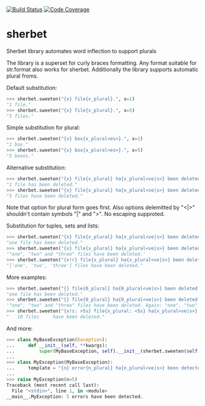 [![Build Status](https://scrutinizer-ci.com/g/vasili-v/sherbet/badges/build.png?b=master)](https://scrutinizer-ci.com/g/vasili-v/sherbet/build-status/master) [![Code Coverage](https://scrutinizer-ci.com/g/vasili-v/sherbet/badges/coverage.png?b=master)](https://scrutinizer-ci.com/g/vasili-v/sherbet/?branch=master)
# sherbet
Sherbet library automates word inflection to support plurals

The library is a superset for curly braces formatting. Any format suitable for str.format also works for sherbet. Additionally the library supports automatic plural froms.

Default substitution:
```python
>>> sherbet.sweeten("{x} file{x_plural}.", x=1)
"1 file."
>>> sherbet.sweeten("{x} file{x_plural}.", x=5)
"5 files."
```

Simple substitution for plural:
```python
>>> sherbet.sweeten("{x} box{x_plural<es>}.", x=1)
"1 box."
>>> sherbet.sweeten("{x} box{x_plural<es>}.", x=5)
"5 boxes."
```

Alternative substitution:
```python
>>> sherbet.sweeten("{x} file{x_plural} ha{x_plural<ve|s>} been deleted.", x=1)
"1 file has been deleted."
>>> sherbet.sweeten("{x} file{x_plural} ha{x_plural<ve|s>} been deleted.", x=5)
"5 files have been deleted."
```
Note that option for plural form goes first. Also options delemitted by "<|>" shouldn't contain symbols "|" and ">". No escaping supproted.

Substitution for tuples, sets and lists:
```python
>>> sherbet.sweeten("{x} file{x_plural} ha{x_plural<ve|s>} been deleted.", x=["one"])
"one file has been deleted."
>>> sherbet.sweeten("{x} file{x_plural} ha{x_plural<ve|s>} been deleted.", x=["one", "two", "three"])
'"one", "two" and "three" files have been deleted.'
>>> sherbet.sweeten("{x!r} file{x_plural} ha{x_plural<ve|s>} been deleted.", x=["one", "two", "three"])
"['one', 'two', 'three'] files have been deleted."
```

More examples:
```python
>>> sherbet.sweeten("{} file{0_plural} ha{0_plural<ve|s>} been deleted.", ["one"])
"one file has been deleted."
>>> sherbet.sweeten("{} file{0_plural} ha{0_plural<ve|s>} been deleted. Again: {0}!", ["one", "two", "three"])
'"one", "two" and "three" files have been deleted. Again: "one", "two" and "three"!'
>>> sherbet.sweeten("{x!s: >5s} file{x_plural: <5s} ha{x_plural<ve|s>} been deleted.", x=10)
"   10 files     have been deleted."
```

And more:
```python
>>> class MyBaseException(Exception):
...     def __init__(self, **kwargs):
...         super(MyBaseException, self).__init__(sherbet.sweeten(self.template, **kwargs))
...
>>> class MyException(MyBaseException):
...     template = "{n} error{n_plural} ha{n_plural<ve|s>} been detected."
...
>>> raise MyException(n=5)
Traceback (most recent call last):
  File "<stdin>", line 1, in <module>
__main__.MyException: 5 errors have been detected.
```
